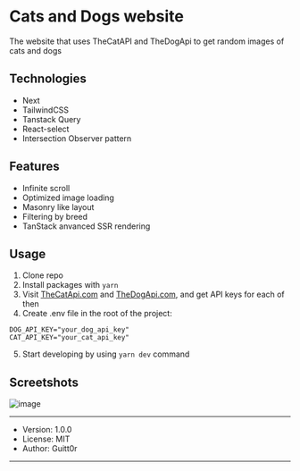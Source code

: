 # Cats and Dogs website
The website that uses TheCatAPI and TheDogApi to get random images of cats and dogs

## Technologies
- Next
- TailwindCSS
- Tanstack Query
- React-select
- Intersection Observer pattern
## Features
- Infinite scroll
- Optimized image loading
- Masonry like layout
- Filtering by breed
- TanStack anvanced SSR rendering

 ## Usage
 1. Clone repo
 2. Install packages with ```yarn```
 3. Visit [TheCatApi.com](thecatapi.com) and [TheDogApi.com](thedogapi.com), and get API keys for each of then
 4. Create .env file in the root of the project:
```
DOG_API_KEY="your_dog_api_key"
CAT_API_KEY="your_cat_api_key"
```
5. Start developing by using ```yarn dev``` command

## Screetshots
![image](https://github.com/user-attachments/assets/8b5a0aaf-6d8b-4172-ba13-98f631da0d00)

---
- Version: 1.0.0
- License: MIT
- Author: Guitt0r
---
